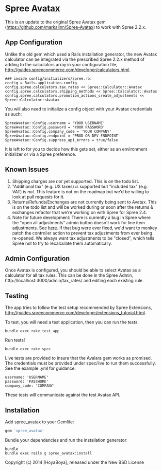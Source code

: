 Spree Avatax
===========

This is an update to the original Spree Avatax gem (https://github.com/markalinn/Spree-Avatax) to work with Spree 2.2.x.

App Configuration
-----------------

Unlike the old gem which used a Rails installation generator, the new Avatax calculator can be integrated via the prescribed Spree 2.2.x method of adding to the calculators array in your configuration file, http://guides.spreecommerce.com/developer/calculators.html.

```
### inside config/initializers/spree.rb:
config = Rails.application.config
config.spree.calculators.tax_rates << Spree::Calculator::Avatax
config.spree.calculators.shipping_methods << Spree::Calculator::Avatax
config.spree.calculators.promotion_actions_create_adjustments << Spree::Calculator::Avatax
```

You will also need to initialize a config object with your Avatax credentials as such:

```
SpreeAvatax::Config.username = 'YOUR USERNAME'
SpreeAvatax::Config.password = 'YOUR PASSWORD'
SpreeAvatax::Config.company_code = 'YOUR COMPANY'
SpreeAvatax::Config.endpoint = 'PROD OR DEV ENDPOINT'
SpreeAvatax::Config.suppress_api_errors = true/false
```

It is left to for you to decide how this gets set, either as an environment initializer or via a Spree preference.

Known Issues
------------

1. Shipping charges are *not* yet supported.  This is on the todo list.
2. "Additional tax" (e.g. US taxes) *is* supported but "included tax" (e.g. VAT) is *not*.  This feature is not on the roadmap but we'd be willing to look at pull requests for it.
3. Returns/Refunds/Exchanges are not currently being sent to Avatax.  This is on the todo list and will be worked during or soon after the returns & exchanges refactor that we're working on with Spree for Spree 2.4.
4. Note for future development: There is currently a bug in Spree where the "open all adjustments" admin button doesn't work for line item adjustments. See [here](https://github.com/spree/spree/blob/v2.2.2/backend/app/controllers/spree/admin/orders_controller.rb#L103). If that bug were ever fixed, we'd want to monkey patch the controller action to prevent tax adjustments from ever being re-opened. We always want tax adjustments to be "closed", which tells Spree not to try to recalculate them automatically.

Admin Configuration
-------------------

Once Avatax is configured, you should be able to select Avatax as a calculator for all tax rules. This can be done in the Spree Admin, http://localhost:3000/admin/tax_rates/ and editing each existing rule.

Testing
-------

The app tries to follow the test setup recommended by Spree Extensions, http://guides.spreecommerce.com/developer/extensions_tutorial.html.

To test, you will need a test application, then you can run the tests.

```
bundle exec rake test_app
```

Run tests!

```
bundle exec rake spec
```

Live tests are provided to insure that the Avalara gem works as promised. The credentials must be provided under spec/live to run them successfully. See the example .yml for guidance.

```
username: 'USERNAME'
password: 'PASSWORD'
company_code: 'COMPANY'
```

These tests will communicate against the test Avatax API.

Installation
------------

Add spree_avatax to your Gemfile:

```ruby
gem 'spree_avatax'
```

Bundle your dependencies and run the installation generator:

```shell
bundle
bundle exec rails g spree_avatax:install
```

Copyright (c) 2014 [HoyaBoya], released under the New BSD License
